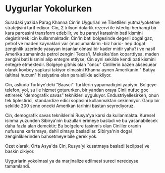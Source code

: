 # Uygurlar Yokolurken

Suradaki yazida Parag Khanna Cin'in Uygurlari ve Tibetlileri yutma/yoketme stratejisini tarif ediyor. Cin, 2 trilyon dolarlik rezervi ile istedigi herhangi bir kara parcasini transform edebilir, ve bu parayi karasinin bati kismini degistirmek icin kullanmaktadir. Cin'in bati bolgesinde degerli dogal gaz, petrol ve maden kaynaklari var (muslumanlarin -biz haric- hep dogal zenginlik uzerinde yasayan insanlar olmasi bir kader midir yahu?) ve nasil Amerika zamaninda petrol zengini Texas'i, Meksika'dan koparttiysa, maden zengini bati kismini alip entegre ettiyse, Cin ayni sekilde kendi bati kismini entegre etmektedir. Bolgeye gitmis olan "oncu" Cinlilerin bazen aksesuear olarak kovboy sapkasi takiyor olmasini Khanna aynen Amerikanin " Batiya (altina) hucum" hissiyatina olan paralellikle acikliyor.

Cin, aslinda Turkiye'deki "Baasci" Turklerin yapamadigini yapiyor. Bolgeye telefon, yol, su ile hizmet gotururken, bir yandan oraya Cinli nufuc goc ettirerek "demografik savas" teknikleri uyguluyor. Endustriyellesirken, onun tek tiplestirici, standardize edici sopasini kullanmaktan cekinmiyor. Garip bir sekilde 200 sene onceki Amerikan tarihini bastan seyrediyoruz.

Cin, demografik savas tekniklerini Rusya'ya karsi da kullanmakta. Kuresel isinma yuzunden Sibirya'nin buzullari erimeye basladi ve bu yasanabilecek daha fazla alan demektir; Bu bolgelere tasinmis olan Cinliler oranin nufusuna karismaya, dahil olmaya basladilar. Sibirya'nin dogal zenginliklerinden bahsetmeye bile gerek yok.

Ozet olarak, Orta Asya'da Cin, Rusya'yi kusatmaya basladi (eclipse) ve baskin cikiyor.

Uygurlarin yokolmasi ya da marjinalize edilmesi sureci neredeyse tamamlandi.
